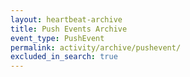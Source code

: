 ```yaml
---
layout: heartbeat-archive
title: Push Events Archive
event_type: PushEvent
permalink: activity/archive/pushevent/
excluded_in_search: true
---
```

